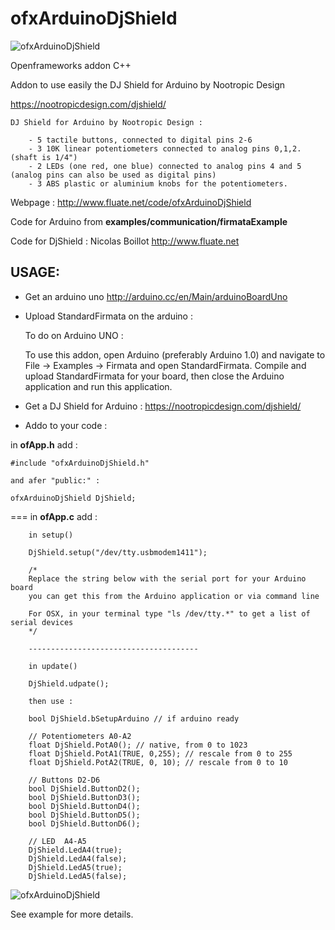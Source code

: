 # ofxArduinoDjShield

![ofxArduinoDjShield](https://raw.github.com/fluaten/ofxArduinoDjShield/master/ofxaddons_thumbnail.png)

Openframeworks addon C++

Addon to use easily the DJ Shield for Arduino by Nootropic Design

<https://nootropicdesign.com/djshield/>


   	DJ Shield for Arduino by Nootropic Design :

   		- 5 tactile buttons, connected to digital pins 2-6
   		- 3 10K linear potentiometers connected to analog pins 0,1,2. (shaft is 1/4")
   		- 2 LEDs (one red, one blue) connected to analog pins 4 and 5 (analog pins can also be used as digital pins)
   		- 3 ABS plastic or aluminium knobs for the potentiometers.
   




Webpage : <http://www.fluate.net/code/ofxArduinoDjShield>


Code for Arduino from **examples/communication/firmataExample**

Code for DjShield : Nicolas Boillot <http://www.fluate.net>

  
    
    
## USAGE:


- Get an arduino uno <http://arduino.cc/en/Main/arduinoBoardUno>

- Upload StandardFirmata on the arduino :

  
    To do on Arduino UNO :
    
	To use this addon, open Arduino (preferably Arduino 1.0) and
	navigate to File -> Examples -> Firmata and open StandardFirmata.
	Compile and upload StandardFirmata for your board, then close
	the Arduino application and run this application.


- Get a DJ Shield for Arduino : <https://nootropicdesign.com/djshield/>


- Addo to your code :

    

in __ofApp.h__ add :

	#include "ofxArduinoDjShield.h" 
	
	and afer "public:" :
	
	ofxArduinoDjShield DjShield;
	
	
===
in __ofApp.c__ add :
		
		in setup()

		DjShield.setup("/dev/tty.usbmodem1411");
		
		/*
		Replace the string below with the serial port for your Arduino board
        you can get this from the Arduino application or via command line
        
        For OSX, in your terminal type "ls /dev/tty.*" to get a list of serial devices
        */
        
        --------------------------------------
        
        in update()
        
        DjShield.udpate();
        
        then use :

		bool DjShield.bSetupArduino // if arduino ready
	
		// Potentiometers A0-A2
		float DjShield.PotA0(); // native, from 0 to 1023
		float DjShield.PotA1(TRUE, 0,255); // rescale from 0 to 255
		float DjShield.PotA2(TRUE, 0, 10); // rescale from 0 to 10

		// Buttons D2-D6
		bool DjShield.ButtonD2();
		bool DjShield.ButtonD3();
		bool DjShield.ButtonD4();
		bool DjShield.ButtonD5();
		bool DjShield.ButtonD6();

		// LED	A4-A5
		DjShield.LedA4(true);
        DjShield.LedA4(false);
        DjShield.LedA5(true);
		DjShield.LedA5(false);


	


![ofxArduinoDjShield](http://www.fluate.net/media/blog/ofxArduinoDjShield_screen_exemple.png)
	
See example for more details.

	



